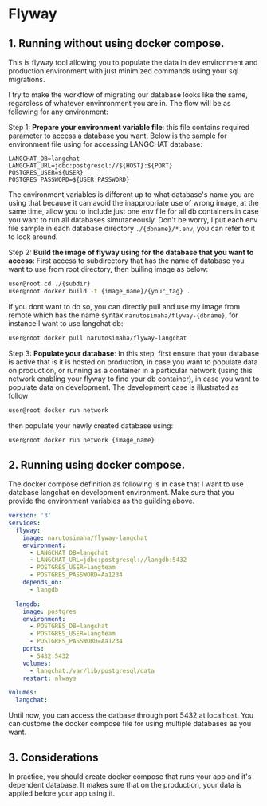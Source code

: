 # Flyway

## 1. Running without using docker compose.
This is flyway tool allowing you to populate the data in dev environment and production environment with just minimized commands using your sql migrations.

I try to make the workflow of migrating our database looks like the same, regardless of whatever envinronment you are in. The flow will be as following for any environment:

Step 1: **Prepare your environment variable file**: this file contains required parameter to access a database you want. Below is the sample for environment file using for accessing LANGCHAT database:

```
LANGCHAT_DB=langchat
LANGCHAT_URL=jdbc:postgresql://${HOST}:${PORT}
POSTGRES_USER=${USER}
POSTGRES_PASSWORD=${USER_PASSWORD}
```
The environment variables is different up to what database's name you are using that because it can avoid the inappropriate use of wrong image, at the same time, allow you to include just one env file for all db containers in case you want to run all databases simutaneously. Don't be worry, I put each env file sample in each database directory ``./{dbname}/*.env``, you can refer to it to look around.


Step 2: **Build the image of flyway using for the database that you want to access**: First access to subdirectory that has the name of database you want to use from root directory, then builing image as below:

```bash
user@root cd ./{subdir}
user@root docker build -t {image_name}/{your_tag} .
```

If you dont want to do so, you can directly pull and use my image from remote which has the name syntax `narutosimaha/flyway-{dbname}`, for instance I want to use langchat db: 

```bash
user@root docker pull narutosimaha/flyway-langchat
```

Step 3: **Populate your database**: In this step, first ensure that your database is active that is it is hosted on production, in case you want to populate data on production, or running as a container in a particular network (using this network enabling your flyway to find your db container), in case you want to populate data on development. The development case is illustrated as follow:

```bash
user@root docker run network
```

then populate your newly created database using:

```bash
user@root docker run network {image_name} 
```

## 2. Running using docker compose.
The docker compose definition as following is in case that I want to use database langchat on development environment. Make sure that you provide the environment variables as the guilding above.

```yaml
version: '3'
services:
  flyway:
    image: narutosimaha/flyway-langchat
    environment:
      - LANGCHAT_DB=langchat
      - LANGCHAT_URL=jdbc:postgresql://langdb:5432
      - POSTGRES_USER=langteam
      - POSTGRES_PASSWORD=Aa1234
    depends_on:
      - langdb

  langdb:
    image: postgres
    environment:
      - POSTGRES_DB=langchat
      - POSTGRES_USER=langteam
      - POSTGRES_PASSWORD=Aa1234
    ports:
      - 5432:5432
    volumes:
      - langchat:/var/lib/postgresql/data
    restart: always

volumes:
  langchat:
```

Until now, you can access the datbase through port 5432 at localhost. You can custome the docker compose file for using multiple databases as you want.

## 3. Considerations

In practice, you should create docker compose that runs your app and it's dependent database. It makes sure that on the production, your data is applied before your app using it.